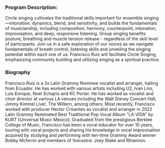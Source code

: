### Program Description:

Circle singing cultivates the traditional skills important for ensemble singing—intonation, dynamics, blend, and sensitivity, and builds the fundamentals of musicianship, including composition, harmony, counterpoint, intonation, improvisation, and deep, responsive listening. Group singing benefits posture, breathing and muscle tension release - regardless of the skill level of participants. Join us in a safe exploration of our voices as we navigate fundamentals of breath control, listening skills and unveiling the singing potential within each one of us. Francisco Ruiz will facilitate Circle Singing, emphasizing community building and utilizing singing as a spiritual practice.

### Biography

Francisco Ruiz is a 3x Latin Grammy Nominee vocalist and arranger, hailing from Ecuador. He has worked with various artists including U2, Ivan Lins, Luis Enrique, Noel Schajris and KC Porter. He has worked as vocalist and choir director at various LA venues including the Walt Disney Concert Hall, Jimmy Kimmel Live!, The Wiltern, among others. Most recently, Francisco worked with producer Hector Crisantes as vocalist and arranger in 2022 Latin Grammy Nominated Best Traditional Pop Vocal Album "LA VIDA" by KURT [Universal Music Mexico]. Graduated from the prestigious Berklee College of Music, Francisco has been a vocal educator for over 10 years, touring with vocal projects and sharing his knowledge in vocal improvisation acquired by studying and performing with ten-time Grammy Award winner Bobby Mcferrin and members of Voicestra: Joey Blake and Rhiannon.
